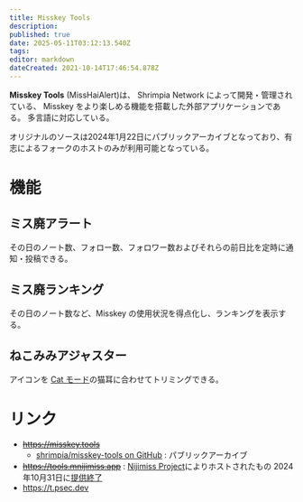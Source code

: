 ```yaml
---
title: Misskey Tools
description: 
published: true
date: 2025-05-11T03:12:13.540Z
tags: 
editor: markdown
dateCreated: 2021-10-14T17:46:54.878Z
---
```



**Misskey Tools** (MissHaiAlert)は、 Shrimpia Network によって開発・管理されている、 Misskey をより楽しめる機能を搭載した外部アプリケーションである。
多言語に対応している。

オリジナルのソースは2024年1月22日にパブリックアーカイブとなっており、有志によるフォークのホストのみが利用可能となっている。

# 機能

## ミス廃アラート

その日のノート数、フォロー数、フォロワー数およびそれらの前日比を定時に通知・投稿できる。

## ミス廃ランキング

その日のノート数など、Misskey の使用状況を得点化し、ランキングを表示する。

## ねこみみアジャスター

アイコンを [Cat モード](/function/cat)の猫耳に合わせてトリミングできる。

# リンク
- ~~https://misskey.tools~~
  - [shrimpia/misskey-tools on GitHub](https://github.com/shrimpia/misskey-tools) : パブリックアーカイブ
- ~~https://tools.mnijimiss.app~~ : [Nijimiss Project](../instances/nijimiss_moe)によりホストされたもの 2024年10月31日に[提供終了](https://note.com/nijimiss_project/n/n044671a260b6)
- https://t.psec.dev